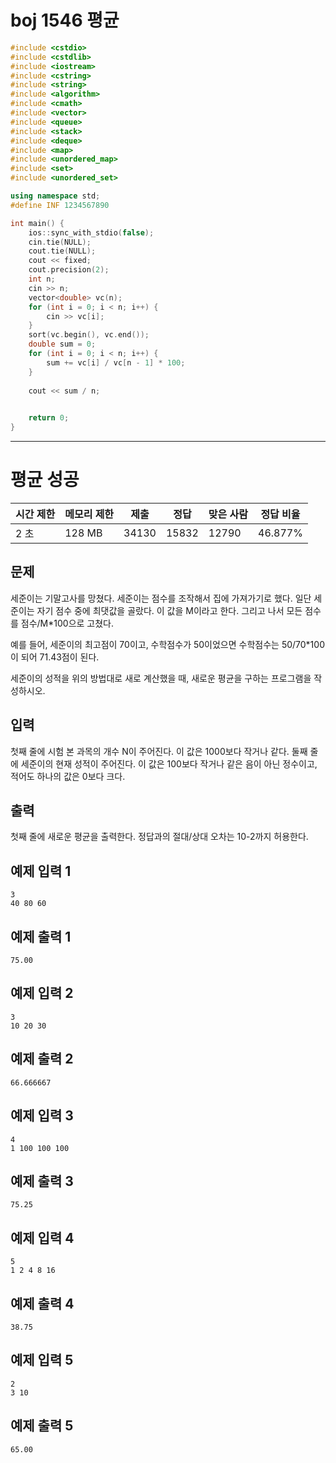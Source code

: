 # boj 1546 평균

```c++
#include <cstdio>
#include <cstdlib>
#include <iostream>
#include <cstring>
#include <string>
#include <algorithm>
#include <cmath>
#include <vector>
#include <queue>
#include <stack>
#include <deque>
#include <map>
#include <unordered_map>
#include <set>
#include <unordered_set>

using namespace std;
#define INF 1234567890

int main() {
	ios::sync_with_stdio(false);
	cin.tie(NULL);
	cout.tie(NULL);
	cout << fixed;
	cout.precision(2);
	int n;
	cin >> n;
	vector<double> vc(n);
	for (int i = 0; i < n; i++) {
		cin >> vc[i];
	}
	sort(vc.begin(), vc.end());
	double sum = 0;
	for (int i = 0; i < n; i++) {
		sum += vc[i] / vc[n - 1] * 100;
	}
	
	cout << sum / n;

	
	return 0;
}


```



---



# 평균 성공

| 시간 제한 | 메모리 제한 | 제출  | 정답  | 맞은 사람 | 정답 비율 |
| --------- | ----------- | ----- | ----- | --------- | --------- |
| 2 초      | 128 MB      | 34130 | 15832 | 12790     | 46.877%   |

## 문제

세준이는 기말고사를 망쳤다. 세준이는 점수를 조작해서 집에 가져가기로 했다. 일단 세준이는 자기 점수 중에 최댓값을 골랐다. 이 값을 M이라고 한다. 그리고 나서 모든 점수를 점수/M*100으로 고쳤다.

예를 들어, 세준이의 최고점이 70이고, 수학점수가 50이었으면 수학점수는 50/70*100이 되어 71.43점이 된다.

세준이의 성적을 위의 방법대로 새로 계산했을 때, 새로운 평균을 구하는 프로그램을 작성하시오.

## 입력

첫째 줄에 시험 본 과목의 개수 N이 주어진다. 이 값은 1000보다 작거나 같다. 둘째 줄에 세준이의 현재 성적이 주어진다. 이 값은 100보다 작거나 같은 음이 아닌 정수이고, 적어도 하나의 값은 0보다 크다.

## 출력

첫째 줄에 새로운 평균을 출력한다. 정답과의 절대/상대 오차는 10-2까지 허용한다.

## 예제 입력 1  

```
3
40 80 60
```

## 예제 출력 1  

```
75.00
```

## 예제 입력 2  

```
3
10 20 30
```

## 예제 출력 2  

```
66.666667
```

## 예제 입력 3  

```
4
1 100 100 100
```

## 예제 출력 3  

```
75.25
```

## 예제 입력 4  

```
5
1 2 4 8 16
```

## 예제 출력 4  

```
38.75
```

## 예제 입력 5  

```
2
3 10
```

## 예제 출력 5  

```
65.00
```